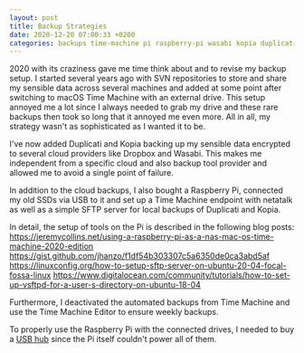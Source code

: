 ```yaml
---
layout: post
title: Backup Strategies
date: 2020-12-20 07:00:33 +0200
categories: backups time-machine pi raspberry-pi wasabi kopia duplicati
---
```


2020 with its craziness gave me time think about and to revise my backup setup.
I started several years ago with SVN repositories to store and share my sensible data across several machines and added at some point after switching to macOS Time Machine with an external drive.
This setup annoyed me a lot since I always needed to grab my drive and these rare backups then took so long that it annoyed me even more.
All in all, my strategy wasn't as sophisticated as I wanted it to be.

I've now added Duplicati and Kopia backing up my sensible data encrypted to several cloud providers like Dropbox and Wasabi. This makes me independent from a specific cloud and also backup tool provider and allowed me to avoid a single point of failure.

In addition to the cloud backups, I also bought a Raspberry Pi, connected my old SSDs via USB to it and set up a Time Machine endpoint with netatalk as well as a simple SFTP server for local backups of Duplicati and Kopia.

In detail, the setup of tools on the Pi is described in the following blog posts:
https://jeremycollins.net/using-a-raspberry-pi-as-a-nas-mac-os-time-machine-2020-edition
https://gist.github.com/jhanzo/f1df54b303307c5a6350de0ca3abd5af
https://linuxconfig.org/how-to-setup-sftp-server-on-ubuntu-20-04-focal-fossa-linux
https://www.digitalocean.com/community/tutorials/how-to-set-up-vsftpd-for-a-user-s-directory-on-ubuntu-18-04

Furthermore, I deactivated the automated backups from Time Machine and use the Time Machine Editor to ensure weekly backups.

To properly use the Raspberry Pi with the connected drives, I needed to buy a [USB hub](https://www.amazon.de/gp/product/B07P6MPXJ7/ref=ppx_yo_dt_b_asin_title_o04_s00?ie=UTF8&psc=1) since the Pi itself couldn't power all of them.
